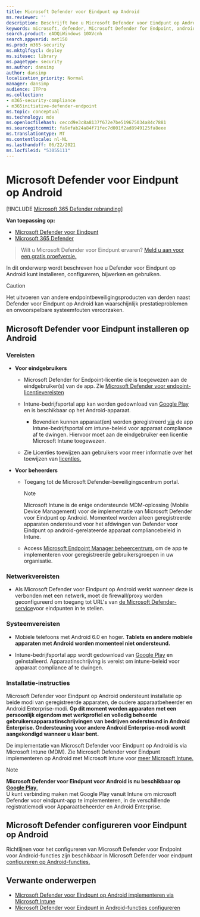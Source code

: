 ```yaml
---
title: Microsoft Defender voor Eindpunt op Android
ms.reviewer: ''
description: Beschrijft hoe u Microsoft Defender voor Eindpunt op Android installeert en gebruikt
keywords: microsoft, defender, Microsoft Defender for Endpoint, android, installation, deploy, uninstallation, intune
search.product: eADQiWindows 10XVcnh
search.appverid: met150
ms.prod: m365-security
ms.mktglfcycl: deploy
ms.sitesec: library
ms.pagetype: security
ms.author: dansimp
author: dansimp
localization_priority: Normal
manager: dansimp
audience: ITPro
ms.collection:
- m365-security-compliance
- m365initiative-defender-endpoint
ms.topic: conceptual
ms.technology: mde
ms.openlocfilehash: ceccd9e3c8a8137f672e7be519675034a84c7881
ms.sourcegitcommit: fa9efab24a84f71fec7d001f2ad8949125fa8eee
ms.translationtype: MT
ms.contentlocale: nl-NL
ms.lasthandoff: 06/22/2021
ms.locfileid: "53055111"
---
```

# <a name="microsoft-defender-for-endpoint-on-android"></a>Microsoft Defender voor Eindpunt op Android

[!INCLUDE [Microsoft 365 Defender rebranding](../../includes/microsoft-defender.md)]

**Van toepassing op:**
- [Microsoft Defender voor Eindpunt](https://go.microsoft.com/fwlink/p/?linkid=2154037)
- [Microsoft 365 Defender](https://go.microsoft.com/fwlink/?linkid=2118804)

> Wilt u Microsoft Defender voor Eindpunt ervaren? [Meld u aan voor een gratis proefversie.](https://www.microsoft.com/microsoft-365/windows/microsoft-defender-atp?ocid=docs-wdatp-exposedapis-abovefoldlink)

In dit onderwerp wordt beschreven hoe u Defender voor Eindpunt op Android kunt installeren, configureren, bijwerken en gebruiken.

> [!CAUTION]
> Het uitvoeren van andere endpointbeveiligingsproducten van derden naast Defender voor Eindpunt op Android kan waarschijnlijk prestatieproblemen en onvoorspelbare systeemfouten veroorzaken.


## <a name="how-to-install-microsoft-defender-for-endpoint-on-android"></a>Microsoft Defender voor Eindpunt installeren op Android

### <a name="prerequisites"></a>Vereisten

-   **Voor eindgebruikers**

    -   Microsoft Defender for Endpoint-licentie die is toegewezen aan de eindgebruiker(s) van de app. Zie [Microsoft Defender voor endpoint-licentievereisten](/microsoft-365/security/defender-endpoint/minimum-requirements#licensing-requirements)

    -   Intune-bedrijfsportal app kan worden gedownload van [Google Play](https://play.google.com/store/apps/details?id=com.microsoft.windowsintune.companyportal) en is beschikbaar op het Android-apparaat.

        -   Bovendien kunnen apparaat(en) worden geregistreerd [via](/mem/intune/user-help/enroll-device-android-company-portal) de app Intune-bedrijfsportal om intune-beleid voor apparaat compliance af te dwingen. Hiervoor moet aan de eindgebruiker een licentie Microsoft Intune toegewezen.

    -   Zie Licenties toewijzen aan gebruikers voor meer informatie over het toewijzen van [licenties.](/azure/active-directory/users-groups-roles/licensing-groups-assign)
        

-   **Voor beheerders**

    -   Toegang tot de Microsoft Defender-beveiligingscentrum portal.

        > [!NOTE]
        > Microsoft Intune is de enige ondersteunde MDM-oplossing (Mobile Device Management) voor de implementatie van Microsoft Defender voor Eindpunt op Android. Momenteel worden alleen geregistreerde apparaten ondersteund voor het afdwingen van Defender voor Eindpunt op android-gerelateerde apparaat compliancebeleid in Intune. 

    -   Access [Microsoft Endpoint Manager beheercentrum](https://go.microsoft.com/fwlink/?linkid=2109431), om de app te implementeren voor geregistreerde gebruikersgroepen in uw organisatie.
        
### <a name="network-requirements"></a>Netwerkvereisten

- Als Microsoft Defender voor Eindpunt op Android werkt wanneer deze is verbonden met een netwerk, moet de firewall/proxy worden geconfigureerd om toegang tot URL's van [de Microsoft Defender-service](configure-proxy-internet.md#enable-access-to-microsoft-defender-for-endpoint-service-urls-in-the-proxy-server)voor eindpunten in te stellen.

### <a name="system-requirements"></a>Systeemvereisten

-   Mobiele telefoons met Android 6.0 en hoger. **Tablets en andere mobiele apparaten met Android worden momenteel niet ondersteund.** 

-   Intune-bedrijfsportal app wordt gedownload van [Google Play](https://play.google.com/store/apps/details?id=com.microsoft.windowsintune.companyportal) en geïnstalleerd. Apparaatinschrijving is vereist om intune-beleid voor apparaat compliance af te dwingen.

### <a name="installation-instructions"></a>Installatie-instructies

Microsoft Defender voor Eindpunt op Android ondersteunt installatie op beide modi van geregistreerde apparaten, de oudere apparaatbeheerder en Android Enterprise-modi.
**Op dit moment worden apparaten met een persoonlijk eigendom met werkprofiel en volledig beheerde gebruikersapparaatinschrijvingen van bedrijven ondersteund in Android Enterprise. Ondersteuning voor andere Android Enterprise-modi wordt aangekondigd wanneer u klaar bent.**

De implementatie van Microsoft Defender voor Eindpunt op Android is via Microsoft Intune (MDM).
Zie Microsoft Defender voor Eindpunt implementeren op Android met Microsoft Intune voor [meer Microsoft Intune.](android-intune.md)


> [!NOTE]
> **Microsoft Defender voor Eindpunt voor Android is nu beschikbaar op [Google Play.](https://play.google.com/store/apps/details?id=com.microsoft.scmx)** <br> U kunt verbinding maken met Google Play vanuit Intune om microsoft Defender voor eindpunt-app te implementeren, in de verschillende registratiemodi voor Apparaatbeheerder en Android Enterprise. 

## <a name="how-to-configure-microsoft-defender-for-endpoint-on-android"></a>Microsoft Defender configureren voor Eindpunt op Android

Richtlijnen voor het configureren van Microsoft Defender voor Endpoint voor Android-functies zijn beschikbaar in Microsoft Defender voor eindpunt [configureren op Android-functies.](android-configure.md)



## <a name="related-topics"></a>Verwante onderwerpen
- [Microsoft Defender voor Eindpunt op Android implementeren via Microsoft Intune](android-intune.md)
- [Microsoft Defender voor Eindpunt in Android-functies configureren](android-configure.md)

